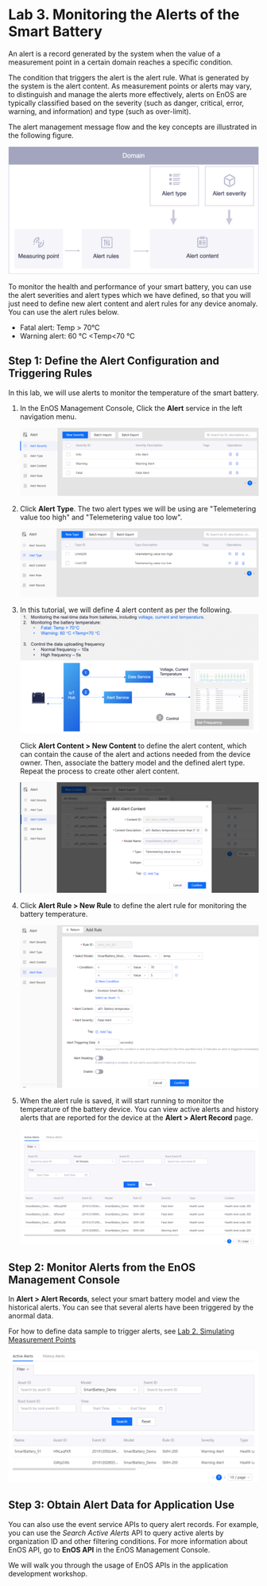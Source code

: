 # Lab 3. Monitoring the Alerts of the Smart Battery

An alert is a record generated by the system when the value of a measurement point in a certain domain reaches a specific condition.

The condition that triggers the alert is the alert rule. What is generated by the system is the alert content. As measurement points or alerts may vary, to distinguish and manage the alerts more effectively, alerts on EnOS are typically classified based on the severity (such as danger, critical, error, warning, and information) and type (such as over-limit).

The alert management message flow and the key concepts are illustrated in the following figure.

![](media/alert_message_flow.png)

To monitor the health and performance of your smart battery, you can use the alert severities and alert types which we have defined, so that you will just need to define new alert content and alert rules for any device anomaly. You can use the alert rules below.

- Fatal alert: Temp > 70°C
- Warning alert: 60 °C <Temp<70 °C


## Step 1: Define the Alert Configuration and Triggering Rules
 
 In this lab, we will use alerts to monitor the temperature of the smart battery.

1. In the EnOS Management Console, Click the **Alert** service in the left navigation menu.

    ![](media/alert_severity.png)

2.  Click **Alert Type**. The two alert types we will be using are "Telemetering value too high" and "Telemetering value too low".

    ![](media/alert_type.png)

3. In this tutorial, we will define 4 alert content as per the following.
    ![](media/alert_define2.png)
    
    Click **Alert Content > New Content** to define the alert content, which can contain the cause of the alert and actions needed from the device owner. Then, associate the battery model and the defined alert type. Repeat the process to create other alert content.

    ![](media/alert_content_add.png)

4. Click **Alert Rule > New Rule** to define the alert rule for monitoring the battery temperature. 

    ![](media/alert_rule_add.png)
    
5. When the alert rule is saved, it will start running to monitor the temperature of the battery device. You can view 
active alerts and history alerts that are reported for the device at the **Alert > Alert Record** page.

    ![](media/alert_record.png)
    

 ## Step 2: Monitor Alerts from the EnOS Management Console

In **Alert > Alert Records**, select your smart battery model and view the historical alerts. You can see that several alerts have been triggered by the anormal data.

For how to define data sample to trigger alerts, see [Lab 2. Simulating Measurement Points](302-2_simulating_measure_points.md)

![](media/alert_active.png)
   
## Step 3: Obtain Alert Data for Application Use

You can also use the event service APIs to query alert records. For example, you can use the _Search Active Alerts_ API to query active alerts by organization ID and other filtering conditions. For more information about EnOS API, go to **EnOS API** in the EnOS Management Console.

We will walk you through the usage of EnOS APIs in the application development workshop.
